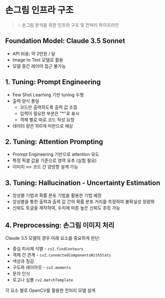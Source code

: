 # 손그림 인프라 구조

> 💡 손그림 분석을 위한 인프라 구조 및 전처리 파이프라인

## Foundation Model: Claude 3.5 Sonnet

- API 비용: 약 2만원 / 달
- Image to Text 모델로 활용
- 모델 중간 레이어 접근 불가능

## 1. Tuning: Prompt Engineering

- Few Shot Learning 기반 tuning 수행
- 출력 양식 통일
  - 코드만 출력하도록 출력 값 조절
  - 입력이 필요한 부분은 "*"로 표시
  - 객체 별로 따로 코드 작성 요청
- 데이터 량은 100개 미만으로 예상

## 2. Tuning: Attention Prompting

- Prompt Engineering 기반으로 attention 유도
- 특정 픽셀 값을 기준으로 영역 유추 (실험 필요)
- 이미지 ↔ 코드 간 양방향 설계 가능

## 3. Tuning: Hallucination - Uncertainty Estimation

- 앙상블 기법과 확률 분포 기법을 활용한 기법 예정
- 앙상블을 통한 출력과 출력 값 간의 확률 분포 거리를 측정하여 불확실성 정량화
- 신뢰도 토글을 제작하여, 수치에 따른 높은 신뢰도 추정 가능

## 4. Preprocessing: 손그림 이미지 처리

Claude 3.5 모델의 경우 아래 요소를 중요하게 판단:

- 중심 피사체 식별 - `cv2.findContours`
- 객체 간 관계 - `cv2.connectedComponentsWithStats`
- 색상과 질감
- 구도와 레이아웃 - `cv2.moments`
- 문자 인식
- 로고나 심볼 `cv2.matchTemplate`

각 요소 별로 OpenCV를 활용한 전처리 모델 설계